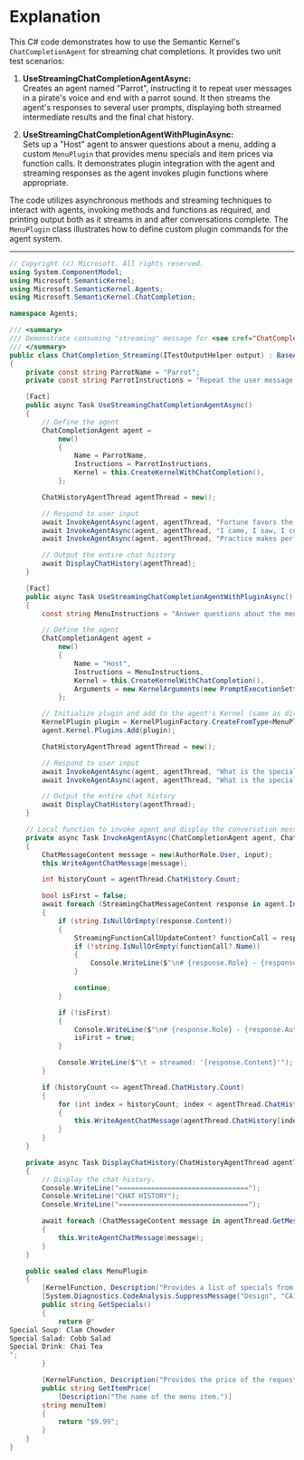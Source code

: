 # Explanation
This C# code demonstrates how to use the Semantic Kernel's `ChatCompletionAgent` for streaming chat completions. It provides two unit test scenarios:

1. **UseStreamingChatCompletionAgentAsync:**  
   Creates an agent named "Parrot", instructing it to repeat user messages in a pirate's voice and end with a parrot sound. It then streams the agent's responses to several user prompts, displaying both streamed intermediate results and the final chat history.

2. **UseStreamingChatCompletionAgentWithPluginAsync:**  
   Sets up a "Host" agent to answer questions about a menu, adding a custom `MenuPlugin` that provides menu specials and item prices via function calls. It demonstrates plugin integration with the agent and streaming responses as the agent invokes plugin functions where appropriate.

The code utilizes asynchronous methods and streaming techniques to interact with agents, invoking methods and functions as required, and printing output both as it streams in and after conversations complete. The `MenuPlugin` class illustrates how to define custom plugin commands for the agent system.

---

```csharp
// Copyright (c) Microsoft. All rights reserved.
using System.ComponentModel;
using Microsoft.SemanticKernel;
using Microsoft.SemanticKernel.Agents;
using Microsoft.SemanticKernel.ChatCompletion;

namespace Agents;

/// <summary>
/// Demonstrate consuming "streaming" message for <see cref="ChatCompletionAgent"/>.
/// </summary>
public class ChatCompletion_Streaming(ITestOutputHelper output) : BaseAgentsTest(output)
{
    private const string ParrotName = "Parrot";
    private const string ParrotInstructions = "Repeat the user message in the voice of a pirate and then end with a parrot sound.";

    [Fact]
    public async Task UseStreamingChatCompletionAgentAsync()
    {
        // Define the agent
        ChatCompletionAgent agent =
            new()
            {
                Name = ParrotName,
                Instructions = ParrotInstructions,
                Kernel = this.CreateKernelWithChatCompletion(),
            };

        ChatHistoryAgentThread agentThread = new();

        // Respond to user input
        await InvokeAgentAsync(agent, agentThread, "Fortune favors the bold.");
        await InvokeAgentAsync(agent, agentThread, "I came, I saw, I conquered.");
        await InvokeAgentAsync(agent, agentThread, "Practice makes perfect.");

        // Output the entire chat history
        await DisplayChatHistory(agentThread);
    }

    [Fact]
    public async Task UseStreamingChatCompletionAgentWithPluginAsync()
    {
        const string MenuInstructions = "Answer questions about the menu.";

        // Define the agent
        ChatCompletionAgent agent =
            new()
            {
                Name = "Host",
                Instructions = MenuInstructions,
                Kernel = this.CreateKernelWithChatCompletion(),
                Arguments = new KernelArguments(new PromptExecutionSettings() { FunctionChoiceBehavior = FunctionChoiceBehavior.Auto() }),
            };

        // Initialize plugin and add to the agent's Kernel (same as direct Kernel usage).
        KernelPlugin plugin = KernelPluginFactory.CreateFromType<MenuPlugin>();
        agent.Kernel.Plugins.Add(plugin);

        ChatHistoryAgentThread agentThread = new();

        // Respond to user input
        await InvokeAgentAsync(agent, agentThread, "What is the special soup?");
        await InvokeAgentAsync(agent, agentThread, "What is the special drink?");

        // Output the entire chat history
        await DisplayChatHistory(agentThread);
    }

    // Local function to invoke agent and display the conversation messages.
    private async Task InvokeAgentAsync(ChatCompletionAgent agent, ChatHistoryAgentThread agentThread, string input)
    {
        ChatMessageContent message = new(AuthorRole.User, input);
        this.WriteAgentChatMessage(message);

        int historyCount = agentThread.ChatHistory.Count;

        bool isFirst = false;
        await foreach (StreamingChatMessageContent response in agent.InvokeStreamingAsync(message, agentThread))
        {
            if (string.IsNullOrEmpty(response.Content))
            {
                StreamingFunctionCallUpdateContent? functionCall = response.Items.OfType<StreamingFunctionCallUpdateContent>().SingleOrDefault();
                if (!string.IsNullOrEmpty(functionCall?.Name))
                {
                    Console.WriteLine($"\n# {response.Role} - {response.AuthorName ?? "*"}: FUNCTION CALL - {functionCall.Name}");
                }

                continue;
            }

            if (!isFirst)
            {
                Console.WriteLine($"\n# {response.Role} - {response.AuthorName ?? "*"}:");
                isFirst = true;
            }

            Console.WriteLine($"\t > streamed: '{response.Content}'");
        }

        if (historyCount <= agentThread.ChatHistory.Count)
        {
            for (int index = historyCount; index < agentThread.ChatHistory.Count; index++)
            {
                this.WriteAgentChatMessage(agentThread.ChatHistory[index]);
            }
        }
    }

    private async Task DisplayChatHistory(ChatHistoryAgentThread agentThread)
    {
        // Display the chat history.
        Console.WriteLine("================================");
        Console.WriteLine("CHAT HISTORY");
        Console.WriteLine("================================");

        await foreach (ChatMessageContent message in agentThread.GetMessagesAsync())
        {
            this.WriteAgentChatMessage(message);
        }
    }

    public sealed class MenuPlugin
    {
        [KernelFunction, Description("Provides a list of specials from the menu.")]
        [System.Diagnostics.CodeAnalysis.SuppressMessage("Design", "CA1024:Use properties where appropriate", Justification = "Too smart")]
        public string GetSpecials()
        {
            return @"
Special Soup: Clam Chowder
Special Salad: Cobb Salad
Special Drink: Chai Tea
";
        }

        [KernelFunction, Description("Provides the price of the requested menu item.")]
        public string GetItemPrice(
            [Description("The name of the menu item.")]
        string menuItem)
        {
            return "$9.99";
        }
    }
}
```
